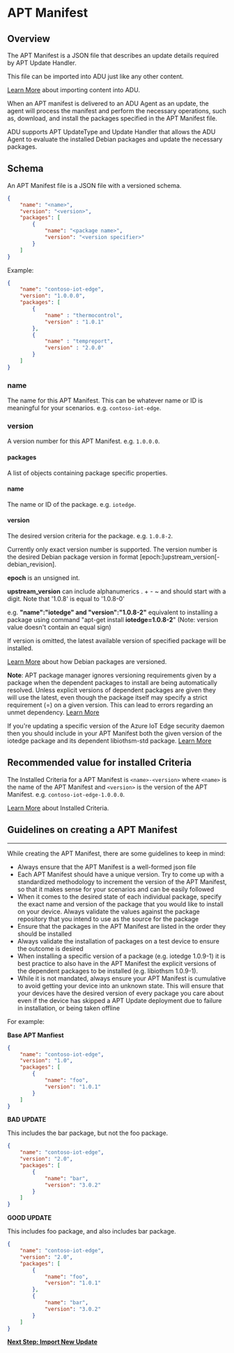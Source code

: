 # APT Manifest

## Overview

The APT Manifest is a JSON file that describes an update details required by APT Update Handler. 

This file can be imported into ADU just like any other content.

[Learn More](../quickstarts/how-to-import-quickstart.md) about importing content into ADU.

When an APT manifest is delivered to an ADU Agent as an update, the agent will process the manifest and perform the necessary operations, such as, download, and install the packages specified in the APT Manifest file.

ADU supports APT UpdateType and Update Handler that allows the ADU Agent to evaluate the installed Debian packages and update the necessary packages. 

## Schema

An APT Manifest file is a JSON file with a versioned schema.

```json
{
    "name": "<name>",
    "version": "<version>",
    "packages": [
        {
            "name": "<package name>",
            "version": "<version specifier>"
        }
    ]
}
```

Example:

```json
{
    "name": "contoso-iot-edge",
    "version": "1.0.0.0",
    "packages": [
        {
            "name" : "thermocontrol",
            "version" : "1.0.1"
        },
        {
            "name" : "tempreport",
            "version" : "2.0.0"
        }
    ]
}
```

### name

The name for this APT Manifest. This can be whatever name or ID is meaningful for your
scenarios. e.g. `contoso-iot-edge`.

### version

A version number for this APT Manifest. e.g. `1.0.0.0`.


#### packages

A list of objects containing package specific properties.

#### name

The name or ID of the package. e.g. `iotedge`.

#### version

The desired version criteria for the package. e.g. `1.0.8-2`.

Currently only exact version number is supported. The version number is the desired Debian package
version in format [epoch:]upstream_version[-debian_revision].

**epoch** is an unsigned int.

**upstream_version** can include alphanumerics . + - ~ and should start with a digit.
Note that '1.0.8' is equal to '1.0.8-0'

e.g. **"name":"iotedge" and "version":"1.0.8-2"** equivalent to installing a package using command "apt-get install **iotedge=1.0.8-2**"
(Note: version value doesn't contain an equal sign)

If version is omitted, the latest available version of specified package will be installed.

[Learn More](https://www.debian.org/doc/debian-policy/ch-controlfields.html#s-f-version) about how Debian packages are versioned.

**Note**: APT package manager ignores versioning requirements given by a package when the dependent packages to install are being automatically resolved.
Unless explicit versions of dependent packages are given they will use the latest, even though the package itself may specify a strict requirement (=) on a given
version. This can lead to errors regarding an unmet dependency.
[Learn More](https://unix.stackexchange.com/questions/350192/apt-get-not-properly-resolving-a-dependency-on-a-fixed-version-in-a-debian-ubunt)

If you're updating a specific version of the Azure IoT Edge security daemon then you should include in your APT Manifest both the given version of the iotedge package and its dependent libiothsm-std package.
[Learn More](https://docs.microsoft.com/en-us/azure/iot-edge/how-to-update-iot-edge#update-the-security-daemon)

## Recommended value for installed Criteria

The Installed Criteria for a APT Manifest is `<name>-<version>` where `<name>` is the name of the APT Manifest and `<version>` is the version of the APT Manifest. e.g. `contoso-iot-edge-1.0.0.0`. 

[Learn More](../how-adu-uses-iot-pnp.md) about Installed Criteria.

## Guidelines on creating a APT Manifest

-------------------------------------------------------------------------------
While creating the APT Manifest, there are some guidelines to
keep in mind:

- Always ensure that the APT Manifest is a well-formed json file
- Each APT Manifest should have a unique version. Try to come up with a standardized methodology to increment the version of the APT Manifest, so that it makes sense for your scenarios and can be easily followed
- When it comes to the desired state of each individual package, specify the exact name and version of the package that you would like to install on your device. Always validate the values against the package repository that you intend to use as the source for the package
- Ensure that the packages in the APT Manifest are listed in the order they should be installed
- Always validate the installation of packages on a test device to ensure the outcome is desired
- When installing a specific version of a package (e.g. iotedge 1.0.9-1) it is best practice to also have in the APT Manifest the explicit versions of the dependent packages to be installed (e.g. libiothsm 1.0.9-1).
- While it is not mandated, always ensure your APT Manifest is cumulative to avoid getting your device into an unknown state. This will ensure that your devices have the desired version of every package you care about even if the device has skipped a APT Update deployment due to failure in installation, or being taken offline

For example:

**Base APT Manfiest**

```JSON
{
    "name": "contoso-iot-edge",
    "version": "1.0",
    "packages": [
        {
            "name": "foo",
            "version": "1.0.1"
        }
    ]
}
```

**BAD UPDATE**

This includes the bar package, but not the foo package.

```JSON
{
    "name": "contoso-iot-edge",
    "version": "2.0",
    "packages": [
        {
            "name": "bar",
            "version": "3.0.2"
        }
    ]
}
```

**GOOD UPDATE**

This includes foo package, and also includes bar package.

```JSON
{
    "name": "contoso-iot-edge",
    "version": "2.0",
    "packages": [
        {
            "name": "foo",
            "version": "1.0.1"
        },
        {
            "name": "bar",
            "version": "3.0.2"
        }
    ]
}
```

**[Next Step: Import New Update](../quickstarts/how-to-import-quickstart.md)**
